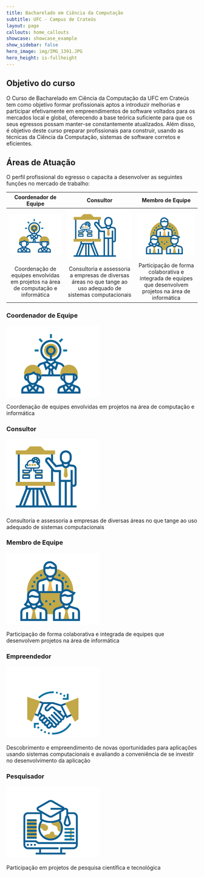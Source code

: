 ```yaml
---
title: Bacharelado em Ciência da Computação
subtitle: UFC - Campus de Crateús
layout: page
callouts: home_callouts
showcase: showcase_example
show_sidebar: false
hero_image: img/IMG_1391.JPG
hero_height: is-fullheight
---
```


## Objetivo do curso
<!-- ![image](img/IMG_1391.JPG) -->
O Curso de Bacharelado em Ciência da Computação da UFC em Crateús tem como objetivo formar profissionais aptos a introduzir melhorias e participar efetivamente em empreendimentos de software voltados para os mercados local e global, oferecendo a base teórica suficiente para que os seus egressos possam manter-se constantemente atualizados. Além disso, é objetivo deste curso preparar profissionais para construir, usando as técnicas da Ciência da Computação, sistemas de software corretos e eficientes.

## Áreas de Atuação

O perfil profissional do egresso o capacita a desenvolver as seguintes funções no mercado de trabalho:

| Coordenador de Equipe | Consultor | Membro de Equipe |
| :-: | :-: | :-: |
| ![](img/aICONES-04.png) |![](img/aICONES-03.png)  | ![](img/aICONES-02.png) |
| Coordenação de equipes envolvidas em projetos na área de computação e informática | Consultoria e assessoria a empresas de diversas áreas no que tange ao uso adequado de sistemas computacionais | Participação de forma colaborativa e integrada de equipes que desenvolvem projetos na área de informática |

### Coordenador de Equipe

![](img/aICONES-04.png)

Coordenação de equipes envolvidas em projetos na área de computação e informática

### Consultor

![](img/aICONES-03.png)

Consultoria e assessoria a empresas de diversas áreas no que tange ao uso adequado de sistemas computacionais

### Membro de Equipe

![](img/aICONES-02.png)

Participação de forma colaborativa e integrada de equipes que desenvolvem projetos na área de informática

### Empreendedor

![](img/aICONES-01.png)

Descobrimento e empreendimento de novas oportunidades para aplicações usando sistemas computacionais e avaliando a conveniência de se investir no desenvolvimento da aplicação

### Pesquisador

![](img/aICONES-05.png)

Participação em projetos de pesquisa científica e tecnológica
